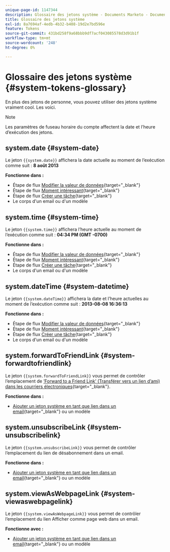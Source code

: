 ```yaml
---
unique-page-id: 1147344
description: Glossaire des jetons système - Documents Marketo - Documentation du produit
title: Glossaire des jetons système
exl-id: 8a7694af-4edb-4b32-b408-19d2e7bd596e
feature: Tokens
source-git-commit: 431bd258f9a68bbb9df7acf043085578d3d91b1f
workflow-type: tm+mt
source-wordcount: '248'
ht-degree: 0%

---
```


# Glossaire des jetons système {#system-tokens-glossary}

En plus des jetons de personne, vous pouvez utiliser des jetons système vraiment cool. Les voici.

>[!NOTE]
>
>Les paramètres de fuseau horaire du compte affectent la date et l’heure d’exécution des jetons.

## system.date {#system-date}

Le jeton `{{system.date}}` affichera la date actuelle au moment de l’exécution comme suit : **8 août 2013**

**Fonctionne dans :**

* Étape de flux [Modifier la valeur de données](/help/marketo/product-docs/core-marketo-concepts/smart-campaigns/flow-actions/change-data-value.md){target="_blank"}
* Étape de flux [Moment intéressant](/help/marketo/product-docs/core-marketo-concepts/smart-campaigns/flow-actions/interesting-moment.md){target="_blank"}
* Étape de flux [Créer une tâche](/help/marketo/product-docs/core-marketo-concepts/smart-campaigns/salesforce-flow-actions/create-task.md){target="_blank"}
* Le corps d&#39;un email ou d&#39;un modèle

## system.time {#system-time}

Le jeton `{{system.time}}` affichera l’heure actuelle au moment de l’exécution comme suit : **04:34 PM (GMT -0700)**

**Fonctionne dans :**

* Étape de flux [Modifier la valeur de données](/help/marketo/product-docs/core-marketo-concepts/smart-campaigns/flow-actions/change-data-value.md){target="_blank"}
* Étape de flux [Moment intéressant](/help/marketo/product-docs/core-marketo-concepts/smart-campaigns/flow-actions/interesting-moment.md){target="_blank"}
* Étape de flux [Créer une tâche](/help/marketo/product-docs/core-marketo-concepts/smart-campaigns/salesforce-flow-actions/create-task.md){target="_blank"}
* Le corps d&#39;un email ou d&#39;un modèle

## system.dateTime {#system-datetime}

Le jeton `{{system.dateTime}}` affichera la date et l’heure actuelles au moment de l’exécution comme suit : **2013-08-08 16:36:13**

**Fonctionne dans :**

* Étape de flux [Modifier la valeur de données](/help/marketo/product-docs/core-marketo-concepts/smart-campaigns/flow-actions/change-data-value.md){target="_blank"}
* Étape de flux [Moment intéressant](/help/marketo/product-docs/core-marketo-concepts/smart-campaigns/flow-actions/interesting-moment.md){target="_blank"}
* Étape de flux [Créer une tâche](/help/marketo/product-docs/core-marketo-concepts/smart-campaigns/salesforce-flow-actions/create-task.md){target="_blank"}
* Le corps d&#39;un email ou d&#39;un modèle

## system.forwardToFriendLink {#system-forwardtofriendlink}

Le jeton `{{system.forwardToFriendLink}}` vous permet de contrôler l’emplacement de [’Forward to a Friend Link’ (Transférer vers un lien d’ami) dans les courriers électroniques](/help/marketo/product-docs/email-marketing/general/functions-in-the-editor/forward-to-a-friend-link-in-emails.md){target="_blank"}.

**Fonctionne dans :**

* [Ajouter un jeton système en tant que lien dans un email](/help/marketo/product-docs/email-marketing/general/using-tokens/add-a-system-token-as-a-link-in-an-email.md){target="_blank"} ou un modèle

## system.unsubscribeLink {#system-unsubscribelink}

Le jeton `{{system.unsubscribeLink}}` vous permet de contrôler l’emplacement du lien de désabonnement dans un email.

**Fonctionne dans :**

* [Ajouter un jeton système en tant que lien dans un email](/help/marketo/product-docs/email-marketing/general/using-tokens/add-a-system-token-as-a-link-in-an-email.md){target="_blank"} ou un modèle

## system.viewAsWebpageLink {#system-viewaswebpagelink}

Le jeton `{{system.viewAsWebpageLink}}` vous permet de contrôler l’emplacement du lien Afficher comme page web dans un email.

**Fonctionne avec :**

* [Ajouter un jeton système en tant que lien dans un email](/help/marketo/product-docs/email-marketing/general/using-tokens/add-a-system-token-as-a-link-in-an-email.md){target="_blank"} ou un modèle
